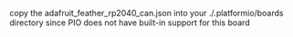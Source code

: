 copy the adafruit_feather_rp2040_can.json into your ./.platformio/boards directory since PIO does not have built-in support for this board

